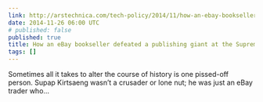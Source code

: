 ```yaml
---
link: http://arstechnica.com/tech-policy/2014/11/how-an-ebay-bookseller-defeated-a-publishing-giant-at-the-supreme-court/
date: 2014-11-26 06:00 UTC
# published: false
published: true
title: How an eBay bookseller defeated a publishing giant at the Supreme Court
tags: []
---
```


Sometimes all it takes to alter the course of history is one pissed-off person. Supap Kirtsaeng wasn’t a crusader or lone nut; he was just an eBay trader who…
